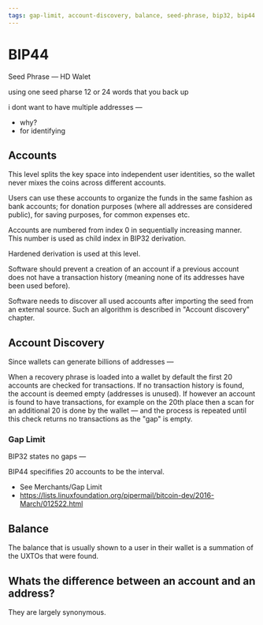 ```yaml
---
tags: gap-limit, account-discovery, balance, seed-phrase, bip32, bip44
---
```


# BIP44

Seed Phrase — HD Walet

using one seed pharse 12 or 24 words that you back up 

i dont want to have multiple addresses — 

- why?
- for identifying

## Accounts

This level splits the key space into independent user identities, so the wallet never mixes the coins across different accounts.

Users can use these accounts to organize the funds in the same fashion as bank accounts; for donation purposes (where all addresses are considered public), for saving purposes, for common expenses etc.

Accounts are numbered from index 0 in sequentially increasing manner. This number is used as child index in BIP32 derivation.

Hardened derivation is used at this level.

Software should prevent a creation of an account if a previous account does not have a transaction history (meaning none of its addresses have been used before).

Software needs to discover all used accounts after importing the seed from an external source. Such an algorithm is described in "Account discovery" chapter.

## Account Discovery

Since wallets can generate billions of addresses — 

When a recovery phrase is loaded into a wallet by default the first 20 accounts are checked for transactions. If no transaction history is found, the account is deemed empty (addresses is unused). If however an account is found to have transactions, for example on the 20th place then a scan for an additional 20 is done by the wallet — and the process is repeated until this check returns no transactions as the "gap" is empty.

### Gap Limit

BIP32 states no gaps — 

BIP44 specififies 20 accounts to be the interval.

- See Merchants/Gap Limit
- https://lists.linuxfoundation.org/pipermail/bitcoin-dev/2016-March/012522.html

## Balance

The balance that is usually shown to a user in their wallet is a summation of the UXTOs that were found.

## Whats the difference between an account and an address?

They are largely synonymous.

[^1]: https://docs.btcpayserver.org/FAQ/FAQ-Wallet/#missing-payments-in-my-software-or-hardware-wallet "Missing payments in my software or hardware wallet "
[^2]: https://github.com/bitcoin/bips/blob/master/bip-0044.mediawiki#Account_discovery "BIP44 / Multi-Account Hierarchy for Deterministic Wallets"
[^3]: https://github.com/bitcoin/bips/blob/master/bip-0032.mediawiki